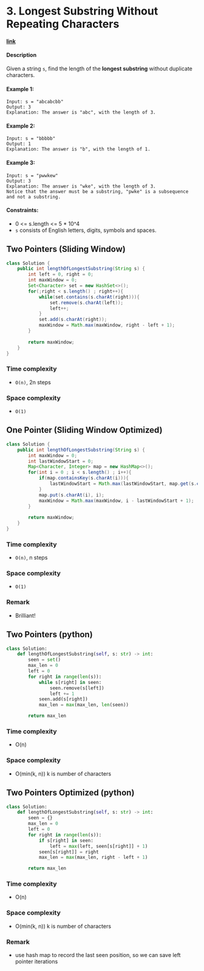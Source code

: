 # 3. Longest Substring Without Repeating Characters

#### [link](https://leetcode.com/problems/longest-substring-without-repeating-characters/) 

#### Description
Given a string `s`, find the length of the **longest substring** without duplicate characters.

#### Example 1:
```
Input: s = "abcabcbb"
Output: 3
Explanation: The answer is "abc", with the length of 3.
```
#### Example 2:
```
Input: s = "bbbbb"
Output: 1
Explanation: The answer is "b", with the length of 1.
```
#### Example 3:
```
Input: s = "pwwkew"
Output: 3
Explanation: The answer is "wke", with the length of 3.
Notice that the answer must be a substring, "pwke" is a subsequence and not a substring.
```

#### Constraints:
* 0 <= s.length <= 5 * 10^4
* `s` consists of English letters, digits, symbols and spaces.

## Two Pointers (Sliding Window)
```java
class Solution {
    public int lengthOfLongestSubstring(String s) {
        int left = 0, right = 0;
        int maxWindow = 0;
        Set<Character> set = new HashSet<>();
        for(;right < s.length() ; right++){
            while(set.contains(s.charAt(right))){
                set.remove(s.charAt(left));
                left++;
            }
            set.add(s.charAt(right));
            maxWindow = Math.max(maxWindow, right - left + 1);
        }
        
        return maxWindow;
    }
}
```
### Time complexity
* `O(n)`, 2n steps
### Space complexity
* `O(1)`

## One Pointer (Sliding Window Optimized)
```java
class Solution {
    public int lengthOfLongestSubstring(String s) {
        int maxWindow = 0;
        int lastWindowStart = 0;
        Map<Character, Integer> map = new HashMap<>();
        for(int i = 0 ; i < s.length() ; i++){
            if(map.containsKey(s.charAt(i))){
                lastWindowStart = Math.max(lastWindowStart, map.get(s.charAt(i)) + 1);
            }
            map.put(s.charAt(i), i);
            maxWindow = Math.max(maxWindow, i - lastWindowStart + 1);
        }
        
        return maxWindow;
    }
}
```
### Time complexity
* `O(n)`, n steps
### Space complexity
* `O(1)`
### Remark
* Brilliant!

## Two Pointers (python)
```python
class Solution:
    def lengthOfLongestSubstring(self, s: str) -> int:
        seen = set()
        max_len = 0
        left = 0
        for right in range(len(s)):
            while s[right] in seen:
                seen.remove(s[left])
                left += 1
            seen.add(s[right])
            max_len = max(max_len, len(seen))

        return max_len
```
### Time complexity
* O(n)
### Space complexity
* O(min(k, n)) k is number of characters

## Two Pointers Optimized (python)
```python
class Solution:
    def lengthOfLongestSubstring(self, s: str) -> int:
        seen = {}
        max_len = 0
        left = 0
        for right in range(len(s)):
            if s[right] in seen:
                left = max(left, seen[s[right]] + 1)
            seen[s[right]] = right
            max_len = max(max_len, right - left + 1)

        return max_len
```
### Time complexity
* O(n)
### Space complexity
* O(min(k, n)) k is number of characters
### Remark
* use hash map to record the last seen position, so we can save left pointer iterations